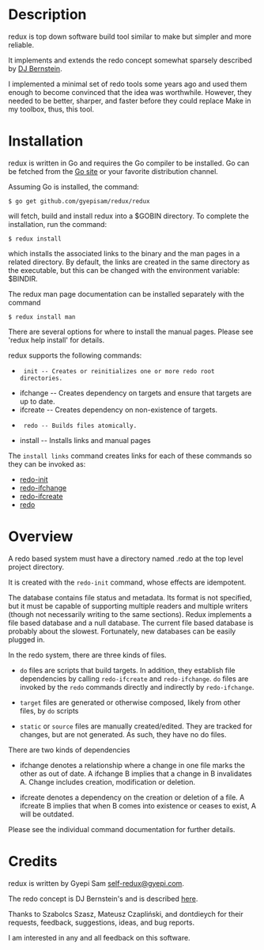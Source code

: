 # Description

redux is top down software build tool similar to make but simpler and more reliable.

It implements and extends the redo concept somewhat sparsely described by [DJ Bernstein](http://cr.yp.to/redo.html).

I implemented a minimal set of redo tools some years ago and used them enough to become convinced
that the idea was worthwhile. However, they needed to be better, sharper, and faster before they could
replace Make in my toolbox, thus, this tool.

# Installation

redux is written in Go and requires the Go compiler to be installed.
Go can be fetched from the [Go site](http://www.golang.com) or your favorite distribution channel.

Assuming Go is installed, the command:

    $ go get github.com/gyepisam/redux/redux

will fetch, build and install redux into a $GOBIN directory.
To complete the installation, run the command:

    $ redux install 

which installs the associated links to the binary and the man pages in a related directory.
By default, the links are created in the same directory as the executable, but this can be
changed with the environment variable: $BINDIR.
  
The redux man page documentation can be installed separately with the command

    $ redux install man

There are several options for where to install the manual pages.
Please see 'redux help install' for details. 

redux supports the following commands:

  *      init -- Creates or reinitializes one or more redo root directories.
  *  ifchange -- Creates dependency on targets and ensure that targets are up to date.
  *  ifcreate -- Creates dependency on non-existence of targets.
  *      redo -- Builds files atomically.
  *   install -- Installs links and manual pages

The `install links` command creates links  for each of these commands so they can be invoked as:

  * [redo-init](/doc/redo-init.html)
  * [redo-ifchange](/doc/redo-ifchange.html)
  * [redo-ifcreate](/doc/redo-ifcreate.html)
  * [redo](/doc/redo.html)


# Overview

A redo based system must have a directory named .redo at the top level project
directory. 

It is created with the `redo-init` command, whose effects are idempotent.

The database contains file status and metadata. Its format is not specified,
but it must be capable of supporting multiple readers and multiple writers
(though not necessarily writing to the same sections). Redux implements a file based
database and a null database. The current file based database is probably about the
slowest. Fortunately, new databases can be easily plugged in.

In the redo system, there are three kinds of files.

* `do` files are scripts that build targets. In addition, they establish
file dependencies by calling `redo-ifcreate` and `redo-ifchange`. `do` files
are invoked by the `redo` commands directly and indirectly by `redo-ifchange`.

* `target` files are generated or otherwise composed, likely from other files, by `do` scripts

* `static` or `source` files are manually created/edited. They are tracked
for changes, but are not generated. As such, they have no do files.

There are two kinds of dependencies

* ifchange denotes a relationship where a change in one file marks the other as out of date.
  A ifchange B implies that a change in B invalidates A. Change includes creation, modification or deletion.

* ifcreate denotes a dependency on the creation or deletion of a file.
  A ifcreate B implies that when B comes into existence or ceases to exist, A will be outdated.

Please see the individual command documentation for further details.

# Credits

redux is written by Gyepi Sam <self-redux@gyepi.com>.

The redo concept is DJ Bernstein's and is described [here](http://cr.yp.to/redo.html).

Thanks to Szabolcs Szasz, Mateusz Czapliński, and dontdieych for their requests, feedback, suggestions, ideas, and bug reports.

I am interested in any and all feedback on this software.
